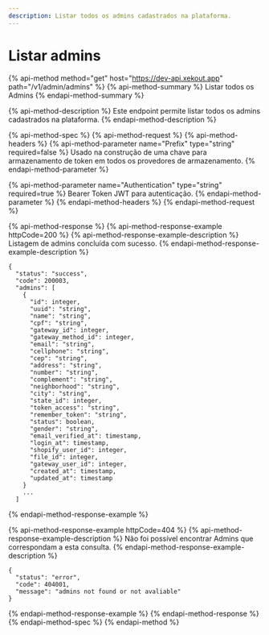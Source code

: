 ```yaml
---
description: Listar todos os admins cadastrados na plataforma.
---
```


# Listar admins

{% api-method method="get" host="https://dev-api.xekout.app" path="/v1/admin/admins" %}
{% api-method-summary %}
Listar todos os Admins
{% endapi-method-summary %}

{% api-method-description %}
Este endpoint permite listar todos os admins cadastrados na plataforma.
{% endapi-method-description %}

{% api-method-spec %}
{% api-method-request %}
{% api-method-headers %}
{% api-method-parameter name="Prefix" type="string" required=false %}
Usado na construção de uma chave para armazenamento de token em todos os provedores de armazenamento.
{% endapi-method-parameter %}

{% api-method-parameter name="Authentication" type="string" required=true %}
Bearer Token JWT para autenticação.
{% endapi-method-parameter %}
{% endapi-method-headers %}
{% endapi-method-request %}

{% api-method-response %}
{% api-method-response-example httpCode=200 %}
{% api-method-response-example-description %}
Listagem de admins concluída com sucesso.
{% endapi-method-response-example-description %}

```text
{
  "status": "success",
  "code": 200003,
  "admins": [
    {
      "id": integer,
      "uuid": "string",
      "name": "string",
      "cpf": "string",
      "gateway_id": integer,
      "gateway_method_id": integer,
      "email": "string",
      "cellphone": "string",
      "cep": "string",
      "address": "string",
      "number": "string",
      "complement": "string",
      "neighborhood": "string",
      "city": "string",
      "state_id": integer,
      "token_access": "string",
      "remember_token": "string",
      "status": boolean,
      "gender": "string",
      "email_verified_at": timestamp,
      "login_at": timestamp,
      "shopify_user_id": integer,
      "file_id": integer,
      "gateway_user_id": integer,
      "created_at": timestamp,
      "updated_at": timestamp
    }
    ...
  ]
```
{% endapi-method-response-example %}

{% api-method-response-example httpCode=404 %}
{% api-method-response-example-description %}
Não foi possível encontrar Admins que correspondam a esta consulta.
{% endapi-method-response-example-description %}

```text
{
  "status": "error",
  "code": 404001,
  "message": "admins not found or not avaliable"
}
```
{% endapi-method-response-example %}
{% endapi-method-response %}
{% endapi-method-spec %}
{% endapi-method %}

